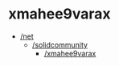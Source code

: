 # xmahee9varax

* [/net](./net)
  * [/solidcommunity](./net/solidcommunity)
    * [/xmahee9varax](./net/solidcommunity/xmahee9varax)
